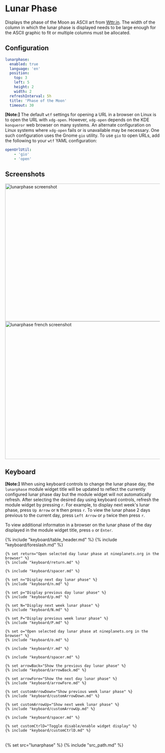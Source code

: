 # Lunar Phase

Displays the phase of the Moon as ASCII art from [Wttr.in](http://wttr.in). The width of the column in which the lunar phase is displayed needs to be large enough for the ASCII graphic to fit or multiple columns must be allocated.

## Configuration

```yaml
lunarphase:
  enabled: true
  language: 'en'
  position:
    top: 3
    left: 5
    height: 2
    width: 2
  refreshInterval: 5h
  title: 'Phase of the Moon'
  timeout: 30
```

**[Note:]** The default `wtf` settings for opening a URL in a browser on Linux
is to open the URL with `xdg-open`. However, `xdg-open` depends on the KDE
`konqueror` web browser on many systems. An alternate configuration on Linux
systems where `xdg-open` fails or is unavailable may be necessary. One such
configuration uses the Gnome `gio` utility. To use `gio` to open URLs, add
the following to your `wtf` YAML configuration:

```yaml
openUrlUtil:
    - 'gio'
    - 'open'
```

## Screenshots

<p float="left">
  <img class="screenshot" src="/assets/modules/lunarphase.png" width="640" height="448" alt="lunarphase screenshot" />
  <img class="screenshot" src="/assets/modules/lunarphase-fr.png" width="640" height="448" alt="lunarphase french screenshot" />
</p>

## Keyboard

**[Note:]** When using keyboard controls to change the lunar phase day,
the `lunarphase` module widget title will be updated to reflect the currently
configured lunar phase day but the module widget will not automatically refresh.
After selecting the desired day using keyboard controls, refresh the module
widget by pressing `r`. For example, to display next week's lunar phase,
press `Up Arrow` or `N` then press `r`. To view the lunar phase 2 days
previous to the current day, press `Left Arrow` or `p` twice then press `r`.

To view additional informaton in a browser on the lunar phase of the day
displayed in the module widget title, press `o` or `Enter`.

<table>
  {% include "keyboard/table_header.md" %}

  <tbody>
    {% include "keyboard/foreslash.md" %}
    
    {% set return="Open selected day lunar phase at nineplanets.org in the browser" %}
    {% include "keyboard/return.md" %}

    {% include "keyboard/spacer.md" %}

    {% set n="Display next day lunar phase" %}
    {% include "keyboard/n.md" %}

    {% set p="Display previous day lunar phase" %}
    {% include "keyboard/p.md" %}

    {% set N="Display next week lunar phase" %}
    {% include "keyboard/N.md" %}

    {% set P="Display previous week lunar phase" %}
    {% include "keyboard/P.md" %}

    {% set o="Open selected day lunar phase at nineplanets.org in the browser" %}
    {% include "keyboard/o.md" %}

    {% include "keyboard/r.md" %}

    {% include "keyboard/spacer.md" %}

    {% set arrowBack="Show the previous day lunar phase" %}
    {% include "keyboard/arrowBack.md" %}

    {% set arrowFore="Show the next day lunar phase" %}
    {% include "keyboard/arrowFore.md" %}

    {% set customArrowDown="Show previous week lunar phase" %}
    {% include "keyboard/customArrowDown.md" %}

    {% set customArrowUp="Show next week lunar phase" %}
    {% include "keyboard/customArrowUp.md" %}

    {% include "keyboard/spacer.md" %}

    {% set customCtrlD="Toggle disable/enable widget display" %}
    {% include "keyboard/customCtrlD.md" %}
  </tbody>
</table>

{% set src="lunarphase" %}
{% include "src_path.md" %}
